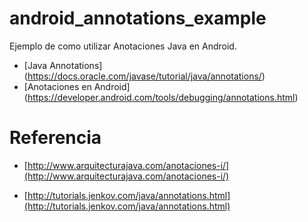 # android_annotations_example
Ejemplo de como utilizar Anotaciones Java en Android.

* [Java Annotations] (https://docs.oracle.com/javase/tutorial/java/annotations/)
* [Anotaciones en Android] (https://developer.android.com/tools/debugging/annotations.html)

# Referencia

* [http://www.arquitecturajava.com/anotaciones-i/](http://www.arquitecturajava.com/anotaciones-i/)

* [http://tutorials.jenkov.com/java/annotations.html](http://tutorials.jenkov.com/java/annotations.html)


